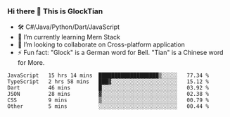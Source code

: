 ### Hi there 👋 This is GlockTian

- 🛠️ C#/Java/Python/Dart/JavaScript
- 🌱 I’m currently learning Mern Stack
- 👯 I’m looking to collaborate on Cross-platform application
- ⚡ Fun fact: "Glock" is a German word for Bell. "Tian" is a Chinese word for More.


<!--START_SECTION:waka-->

```text
JavaScript   15 hrs 14 mins  ███████████████████▒░░░░░   77.34 %
TypeScript   2 hrs 58 mins   ███▓░░░░░░░░░░░░░░░░░░░░░   15.12 %
Dart         46 mins         █░░░░░░░░░░░░░░░░░░░░░░░░   03.92 %
JSON         28 mins         ▓░░░░░░░░░░░░░░░░░░░░░░░░   02.38 %
CSS          9 mins          ▒░░░░░░░░░░░░░░░░░░░░░░░░   00.79 %
Other        5 mins          ░░░░░░░░░░░░░░░░░░░░░░░░░   00.44 %
```

<!--END_SECTION:waka-->

<!--
**GlockTian/GlockTian** is a ✨ _special_ ✨ repository because its `README.md` (this file) appears on your GitHub profile.

Here are some ideas to get you started:

- 🔭 I’m currently working on ...
- 🌱 I’m currently learning ...
- 👯 I’m looking to collaborate on ...
- 🤔 I’m looking for help with ...
- 💬 Ask me about ...
- 📫 How to reach me: ...
- 😄 Pronouns: ...
- ⚡ Fun fact: ...
-->
